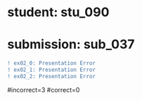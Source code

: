 # student: stu_090
# submission: sub_037

```diff
! ex02_0: Presentation Error
! ex02_1: Presentation Error
! ex02_2: Presentation Error
```
#incorrect=3
#correct=0
